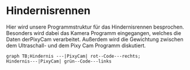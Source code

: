 # Hindernisrennen
Hier wird unsere Programmstruktur für das Hindernisrennen besprochen. Besonders wird dabei das Kamera Programm eingegangen, welches die Daten derPixyCam verarbeitet. Außerdem wird die Gewichtung zwischen dem Ultraschall- und dem Pixy Cam Programm diskutiert.

```mermaid
graph TB;Hindernis ---|PixyCam| rot--Code---rechts;
Hindernis---|PixyCam| grün--Code---links
```
